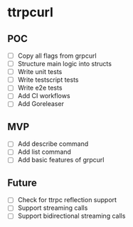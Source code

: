 # ttrpcurl

## POC

- [ ] Copy all flags from grpcurl
- [ ] Structure main logic into structs
- [ ] Write unit tests
- [ ] Write testscript tests
- [ ] Write e2e tests
- [ ] Add CI workflows
- [ ] Add Goreleaser

## MVP

- [ ] Add describe command
- [ ] Add list command
- [ ] Add basic features of grpcurl

## Future

- [ ] Check for ttrpc reflection support
- [ ] Support streaming calls
- [ ] Support bidirectional streaming calls
